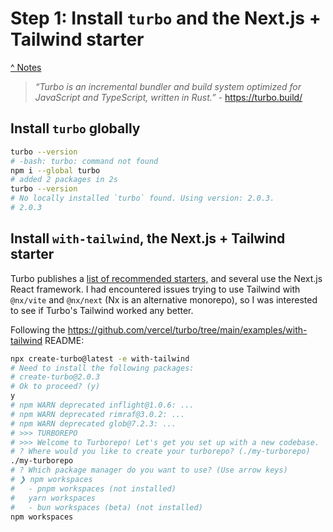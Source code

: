 # Step 1: Install `turbo` and the Next.js + Tailwind starter

[^ Notes](./00-notes.md)

> _“Turbo is an incremental bundler and build system optimized for JavaScript_
> _and TypeScript, written in Rust.”_ - <https://turbo.build/>

## Install `turbo` globally

```bash
turbo --version
# -bash: turbo: command not found
npm i --global turbo
# added 2 packages in 2s
turbo --version
# No locally installed `turbo` found. Using version: 2.0.3.
# 2.0.3
```

## Install `with-tailwind`, the Next.js + Tailwind starter

Turbo publishes a [list of recommended starters,](
https://turbo.build/repo/docs/getting-started/installation#start-with-an-example)
and several use the Next.js React framework. I had encountered issues trying to
use Tailwind with `@nx/vite` and `@nx/next` (Nx is an alternative monorepo), so
I was interested to see if Turbo's Tailwind worked any better.

Following the <https://github.com/vercel/turbo/tree/main/examples/with-tailwind>
README:

```bash
npx create-turbo@latest -e with-tailwind
# Need to install the following packages:
# create-turbo@2.0.3
# Ok to proceed? (y) 
y
# npm WARN deprecated inflight@1.0.6: ...
# npm WARN deprecated rimraf@3.0.2: ...
# npm WARN deprecated glob@7.2.3: ...
# >>> TURBOREPO
# >>> Welcome to Turborepo! Let's get you set up with a new codebase.
# ? Where would you like to create your turborepo? (./my-turborepo)
./my-turborepo
# ? Which package manager do you want to use? (Use arrow keys)
# ❯ npm workspaces 
#   - pnpm workspaces (not installed)
#   yarn workspaces 
#   - bun workspaces (beta) (not installed)
npm workspaces 

```

